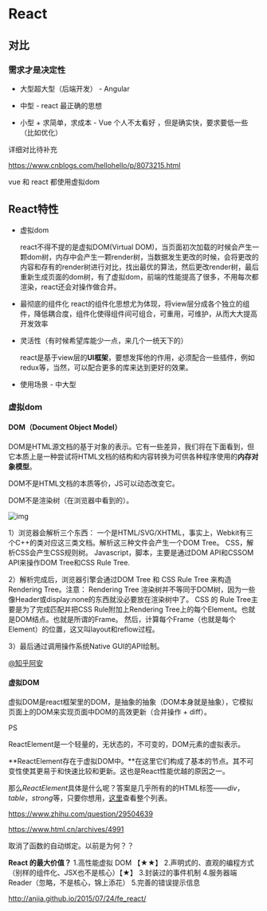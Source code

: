 # React

## 对比

###  需求才是决定性

- 大型超大型（后端开发） - Angular

- 中型 - react  最正确的思想

- 小型 + 求简单，求成本 -  Vue  个人不太看好 ，但是确实快，要求要低一些（比如优化）

详细对比待补充

https://www.cnblogs.com/hellohello/p/8073215.html

vue 和 react 都使用虚拟dom



## React特性

- 虚拟dom

  react不得不提的是虚拟DOM(Virtual DOM)，当页面初次加载的时候会产生一颗dom树，内存中会产生一颗render树，当数据发生更改的时候，会将更改的内容和存有的render树进行对比，找出最优的算法，然后更改render树，最后重新生成页面的dom树，有了虚拟dom，前端的性能提高了很多，不用每次都渲染，react还会对操作做合并。

- 最彻底的组件化
  react的组件化思想尤为体现，将view层分成各个独立的组件，降低耦合度，组件化使得组件间可组合，可重用，可维护，从而大大提高开发效率

- 灵活性（有时候希望库能少一点，来几个一统天下的）

  react是基于view层的**UI框架**，要想发挥他的作用，必须配合一些插件，例如redux等，当然，可以配合更多的库来达到更好的效果。

- 使用场景 - 中大型




### 虚拟dom

#### DOM（Document Object Model）

DOM是HTML源文档的基于对象的表示。它有一些差异，我们将在下面看到，但它本质上是一种尝试将HTML文档的结构和内容转换为可供各种程序使用的**内存对象模型**。

DOM不是HTML文档的本质等价，JS可以动态改变它。

DOM不是渲染树（在浏览器中看到的）。

![img](https://pic3.zhimg.com/80/c582b0e4d8034f9994b174d3a5cd4056_hd.jpg)



1）浏览器会解析三个东西：
一个是HTML/SVG/XHTML，事实上，Webkit有三个C++的类对应这三类文档。解析这三种文件会产生一个DOM Tree。
CSS，解析CSS会产生CSS规则树。
Javascript，脚本，主要是通过DOM API和CSSOM API来操作DOM Tree和CSS Rule Tree.

2）解析完成后，浏览器引擎会通过DOM Tree 和 CSS Rule Tree 来构造 Rendering Tree。注意：
Rendering Tree 渲染树并不等同于DOM树，因为一些像Header或display:none的东西就没必要放在渲染树中了。
CSS 的 Rule Tree主要是为了完成匹配并把CSS Rule附加上Rendering Tree上的每个Element。也就是DOM结点。也就是所谓的Frame。
然后，计算每个Frame（也就是每个Element）的位置，这又叫layout和reflow过程。

3）最后通过调用操作系统Native GUI的API绘制。

[@知乎阿安](https://www.zhihu.com/question/20117417/answer/22359160)



#### 虚拟DOM

虚拟DOM是react框架里的DOM，是抽象的抽象（DOM本身就是抽象），它模拟页面上的DOM来实现页面中DOM的高效更新（合并操作 + diff）。



PS

ReactElement是一个轻量的，无状态的，不可变的，DOM元素的虚拟表示。

**ReactElement存在于虚拟DOM中。**在这里它们构成了基本的节点。其不可变性使其更易于和快速比较和更新。这也是React性能优越的原因之一。

那么*ReactElement*具体是什么呢？答案是几乎所有的的HTML标签——*div*，*table*，*strong*等，只要你想用，[这里](https://facebook.github.io/react/docs/tags-and-attributes.html)查看整个列表。

https://www.zhihu.com/question/29504639

https://www.html.cn/archives/4991







取消了函数的自动绑定。以前是为何？？

**React 的最大价值？**
1.高性能虚拟 DOM 【★★】
2.声明式的、直观的编程方式（别样的组件化、JSX也不是核心）【★】
3.封装过的事件机制
4.服务器端 Reader（忽略，不是核心，锦上添花）
5.完善的错误提示信息

http://anjia.github.io/2015/07/24/fe_react/

